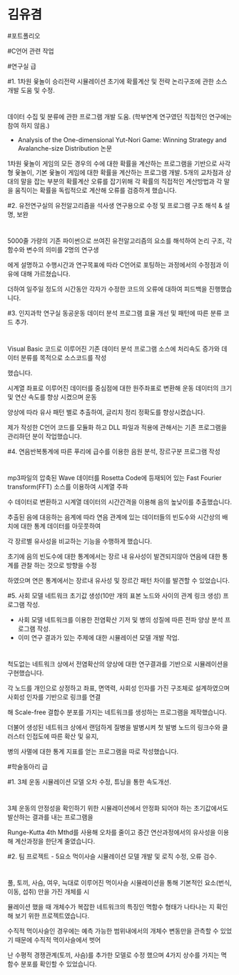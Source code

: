 # 김유겸
#포트폴리오

#C언어 관련 작업

#연구실 급


#1. 1차원 윷놀이 승리전략 시뮬레이션 초기에 확률계산 및 전략 논리구조에 관한 소스 개발 도움 및 수정.
#

   데이터 수집 및 분류에 관한 프로그램 개발 도움. (학부연계 연구였던 직접적인 연구에는 참여 하지 않음.)

 - Analysis of the One-dimensional Yut-Nori Game: Winning Strategy and Avalanche-size Distribution 논문 

 1차원 윷놀이 게임의 모든 경우의 수에 대한 확률을 계산하는 프로그램을 기반으로 사각형 윷놀이, 기본 윷놀이
 게임에 대한 확률을 계산하는 프로그램 개발. 5개의 교차점과 상대의 말을 잡는 부분의 확률계산 오류를 잡기위해
 각 확률의 직접적인 계산방법과 각 말을 움직이는 확률을 독립적으로 계산해 오류를 검증하게 했습니다.



#2. 유전연구실의 유전알고리즘을 석사생 연구용으로 수정 및 프로그램 구조 해석 & 설명, 보완
#

 5000줄 가량의 기존 파이썬으로 쓰여진 유전알고리즘의 요소를 해석하여 논리 구조, 각 함수와 변수의 의미를 2명의 연구생

에게 설명하고 수행시간과  연구목표에 따라 C언어로 포팅하는 과정에서의 수정점과 이유에 대해 가르쳤습니다. 

 더하여 일주일 정도의 시간동안 각자가 수정한 코드의 오류에 대하여 피드백을 진행했습니다. 



#3. 인지과학 연구실 동공운동 데이터 분석 프로그램 효율 개선 및 패턴에 따른 분류 코드 추가.
#

 Visual Basic 코드로 이루어진 기존 데이터 분석 프로그램 소스에 처리속도 증가와 데이터 분류를 목적으로 소스코드를 작성 

했습니다. 

 시계열 좌표로 이루어진 데이터를 중심점에 대한 원주좌표로 변환해 운동 데이터의 크기 및 연산 속도를 향상 시켰으며 운동 

양상에 따라 유사 패턴 별로 추출하여, 글리치 정리 정확도를 향상시켰습니다.

 제가 작성한 C언어 코드를 모듈화 하고 DLL 파일과 적용에 관해서는 기존 프로그램을 관리하던 분이 작업했습니다.



#4. 연음반복통계에 따른 푸리에 급수를 이용한 음원 분석, 장르구분 프로그램 작성 
#

 mp3파일의 압축된 Wave 데이터를 Rosetta Code에 등재되어 있는 Fast Fourier transform(FFT) 소스를 이용하여 시계열 주파

수 데이터로 변환하고 시계열 데이터의 시간간격을 이용해 음의 높낮이를 추출했습니다.

 추출된 음에 대응하는 음계에 따라 연음 관계에 있는 데이터들의 빈도수와 시간상의 배치에 대한 통계 데이터를 아웃풋하여 

각 장르별 유사성을 비교하는 기능을 수행하게 했습니다. 

 초기에 음의 빈도수에 대한 통계에서는 장르 내 유사성이 발견되지않아 연음에 대한 통계를 관찰 하는 것으로 방향을 수정 

하였으며 연은 통계에서는 장르내 유사성 및 장르간 패턴 차이를 발견할 수 있었습니다.



#5. 사회 모델 네트워크 초기값 생성(10만 개의 표본 노드와 사이의 관계 링크 생성) 프로그램 작성.
- 사회 모델 네트워크를 이용한 전염확산 기저 및 병의 성질에 따른 전파 양상 분석 프로그램 작성.
- 이미 연구 결과가 있는 주제에 대한 시뮬레이션 모델 개발 작업.
#

 척도없는 네트워크 상에서 전염확산의 양상에 대한 연구결과를 기반으로 시뮬레이션을 구현했습니다. 

각 노드를 개인으로 상정하고 좌표, 면역력, 사회성 인자를 가진 구조체로 설계하였으며 사회성 인자를 기반으로 링크를 연결

해 Scale-free 결합수 분포를 가지는 네트워크를 생성하는 프로그램을 제작했습니다. 

더불어 생성된 네트워크 상에서 랜덤하게 질병을 발병시켜 첫 발병 노드의 링크수와 클러스터 인접도에 따른 확산 및 유지, 

병의 사멸에 대한 통계 지표를 얻는 프로그램을 따로 작성했습니다.

#학술동아리 급

#1. 3체 운동 시뮬레이션 모델 오차 수정, 튜닝을 통한 속도개선.
#

 3체 운동의 안정성을 확인하기 위한 시뮬레이션에서 안정화 되어야 하는 초기값에서도 발산하는 결과를 내는 프로그램을 

Runge-Kutta 4th Mthd를 사용해 오차를 줄이고 중간 연산과정에서의 유사성을 이용해 계산과정을 한단계 줄였습니다.
 
#2. 팀 프로젝트 - 5요소 먹이사슬 시뮬레이션 모델 개발 및 로직 수정, 오류 검수.
#

 풀, 토끼, 사슴, 여우, 늑대로 이루어진 먹이사슬 시뮬레이션을 통해 기본적인 요소(번식, 이동, 섭취) 만을 가진 개체를 시

뮬레이션 했을 때 개체수가 복잡한 네트워크의 특징인 멱함수 형태가 나타나는 지 확인해 보기 위한 프로젝트였습니다.

 수직적 먹이사슬인 경우에는 예측 가능한 범위내에서의 개체수 변동만을 관측할 수 있었기 때문에 수직적 먹이사슬에서 벗어

난 수평적 경쟁관계(토끼, 사슴)를 추가한 모델로 수정 했으며 4가지 상수를 가지는 멱함수 분포를 확인할 수 있었습니다.

 
